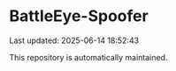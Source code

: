 # BattleEye-Spoofer

Last updated: 2025-06-14 18:52:43

This repository is automatically maintained.
